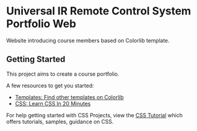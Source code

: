 # Universal IR Remote Control System Portfolio Web

Website introducing course members based on Colorlib template.

## Getting Started

This project aims to create a course portfolio.

A few resources to get you started:

- [Templates: Find other templates on Colorlib](https://colorlib.com/)
- [CSS: Learn CSS In 20 Minutes](https://www.youtube.com/watch?v=1PnVor36_40)

For help getting started with CSS Projects, view the [CSS Tutorial](https://www.w3schools.com/css/) which offers tutorials,
samples, guidance on CSS.


